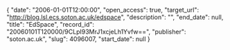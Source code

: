 {
  "date": "2006-01-01T12:00:00", 
  "open_access": true, 
  "target_url": "http://blog.lsl.ecs.soton.ac.uk/edspace", 
  "description": "", 
  "end_date": null, 
  "title": "EdSpace", 
  "record_id": "20060101T120000/9CLpI93MrJ1xcjeLh1Yvfw==", 
  "publisher": "soton.ac.uk", 
  "slug": 4096007, 
  "start_date": null
}

